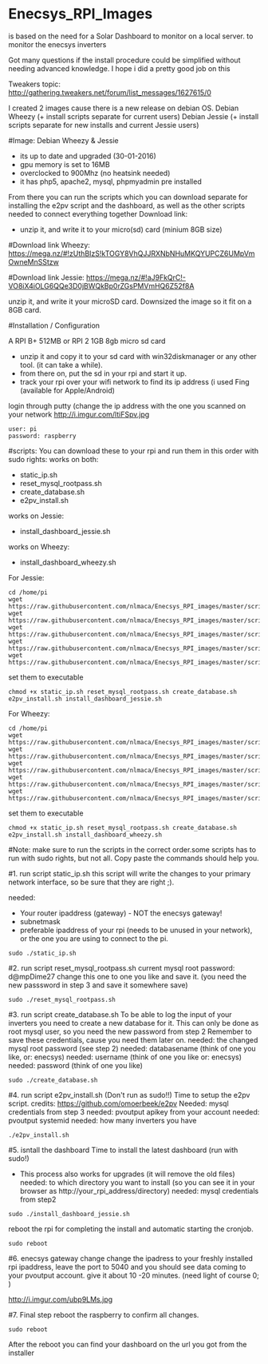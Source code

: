 # Enecsys_RPI_Images
is based on the need for a Solar Dashboard to monitor on a local server. to monitor the enecsys inverters 

Got many questions if the install procedure could be simplified without needing advanced knowledge. I hope i did a pretty good job on this

Tweakers topic: 
http://gathering.tweakers.net/forum/list_messages/1627615/0

I created 2 images cause there is a new release on debian OS. 
Debian Wheezy (+ install scripts separate for current users)
Debian Jessie (+ install scripts separate for new installs and current Jessie users)

#Image: Debian Wheezy & Jessie
- its up to date and upgraded (30-01-2016)
- gpu memory is set to 16MB
- overclocked to 900Mhz (no heatsink needed)
- it has php5, apache2, mysql, phpmyadmin pre installed

From there you can run the scripts which you can download separate for installing the e2pv script and the dashboard, as well as the other scripts needed to connect everything together
Download link: 
* unzip it, and write it to your micro(sd) card (minium 8GB size)

#Download link Wheezy: 
https://mega.nz/#!zUthBIzS!kTOGY8VhQJJRXNbNHuMKQYUPCZ6UMpVmOwneMnSStzw

#Download link Jessie:
https://mega.nz/#!aJ9FkQrC!-VO8iX4iOLG6QQe3D0jBWQkBp0rZGsPMVmHQ6Z52f8A

unzip it, and write it your microSD card. Downsized the image so it fit on a 8GB card.

#Installation / Configuration

A RPI B+ 512MB or RPI 2 1GB
8gb micro sd card

- unzip it and copy it to your sd card with win32diskmanager or any other tool. (it can take a while).
- from there on, put the sd in your rpi and start it up.
- track your rpi over your wifi network to find its ip address (i used Fing (available for Apple/Android)

login through putty (change the ip address with the one you scanned on your network
http://i.imgur.com/ltiFSpv.jpg

```
user: pi
password: raspberry
```

#scripts:
You can download these to your rpi and run them in this order with sudo rights:
works on both:
- static_ip.sh 
- reset_mysql_rootpass.sh
- create_database.sh
- e2pv_install.sh

works on Jessie:
- install_dashboard_jessie.sh

works on Wheezy:
- install_dashboard_wheezy.sh

For Jessie:
```
cd /home/pi
wget https://raw.githubusercontent.com/nlmaca/Enecsys_RPI_images/master/scripts/static_ip.sh
wget https://raw.githubusercontent.com/nlmaca/Enecsys_RPI_images/master/scripts/reset_mysql_rootpass.sh
wget https://raw.githubusercontent.com/nlmaca/Enecsys_RPI_images/master/scripts/create_database.sh
wget https://raw.githubusercontent.com/nlmaca/Enecsys_RPI_images/master/scripts/e2pv_install.sh
wget https://raw.githubusercontent.com/nlmaca/Enecsys_RPI_images/master/scripts/install_dashboard_jessie.sh
```
set them to executable
```
chmod +x static_ip.sh reset_mysql_rootpass.sh create_database.sh e2pv_install.sh install_dashboard_jessie.sh
```

For Wheezy:
```
cd /home/pi
wget https://raw.githubusercontent.com/nlmaca/Enecsys_RPI_images/master/scripts/static_ip.sh
wget https://raw.githubusercontent.com/nlmaca/Enecsys_RPI_images/master/scripts/reset_mysql_rootpass.sh
wget https://raw.githubusercontent.com/nlmaca/Enecsys_RPI_images/master/scripts/create_database.sh
wget https://raw.githubusercontent.com/nlmaca/Enecsys_RPI_images/master/scripts/e2pv_install.sh
wget https://raw.githubusercontent.com/nlmaca/Enecsys_RPI_images/master/scripts/install_dashboard_wheezy.sh
```
set them to executable
```
chmod +x static_ip.sh reset_mysql_rootpass.sh create_database.sh e2pv_install.sh install_dashboard_wheezy.sh
```
#Note:
make sure to run the scripts in the correct order.some scripts has to run with sudo rights, but not all. Copy paste the commands should help you.

#1. run script static_ip.sh
this script will write the changes to your primary network interface, so be sure that they are right ;).

needed:
- Your router ipaddress (gateway) - NOT the enecsys gateway!
- subnetmask
- preferable ipaddress of your rpi (needs to be unused in your network), or the one you are using to connect to the pi.

```
sudo ./static_ip.sh
```

#2. run script reset_mysql_rootpass.sh
current mysql root password: d@mpDime27
change this one to one you like and save it. (you need the new passsword in step 3 and save it somewhere save)
```
sudo ./reset_mysql_rootpass.sh 
```

#3. run script create_database.sh
To be able to log the input of your inverters you need to create a new database for it. This can only be done as root mysql user, so you need the new password from step 2
Remember to save these credentials, cause you need them later on.
needed: the changed mysql root password (see step 2)
needed: databasename (think of one you like, or: enecsys)
needed: username (think of one you like or: enecsys)
needed: password (think of one you like)
```
sudo ./create_database.sh
```

#4. run script e2pv_install.sh (Don't run as sudo!!)
Time to setup the e2pv script. credits: https://github.com/omoerbeek/e2pv
Needed: mysql credentials from step 3 
needed: pvoutput apikey from your account
needed: pvoutput systemid
needed: how many inverters you have
```
./e2pv_install.sh
```

#5. isntall the dashboard
Time to install the latest dashboard (run with sudo!)
* This process also works for upgrades (it will remove the old files)
needed: to which directory you want to install (so you can see it in your browser as http://your_rpi_address/directory)
needed: mysql credentials from step2
```
sudo ./install_dashboard_jessie.sh
```
reboot the rpi for completing the install and automatic starting the cronjob.
```
sudo reboot
```


#6. enecsys gateway change
change the ipadress to your freshly installed rpi ipaddress, leave the port to 5040 and you should see data coming to your pvoutput account. give it about 10 -20 minutes. (need light of course 0; )

http://i.imgur.com/ubp9LMs.jpg

#7. Final step
reboot the raspberry to confirm all changes. 
```
sudo reboot
```
After the reboot you can find your dashboard on the url you got from the installer
